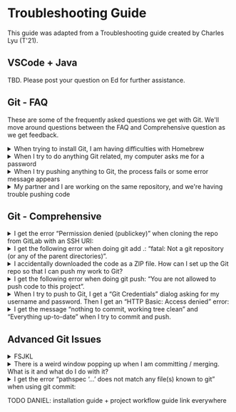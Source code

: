 # Troubleshooting Guide

This guide was adapted from a Troubleshooting guide created by Charles Lyu (T'21). 

## VSCode + Java

TBD. Please post your question on Ed for further assistance. 

## Git - FAQ

These are some of the frequently asked questions we get with Git. We'll move around questions between the FAQ and Comprehensive question as we get feedback.

<details>
<summary>When trying to install Git, I am having difficulties with Homebrew</summary>
<br>

- If the student has already successfully installed Homebrew, have them run the command `brew install git` (no $). If that fails, have them reinstall Homebrew and then repeat the process.

- If they are having difficulty installing Homebrew, a general rule of thumb is to make sure that the student's OS is up to date. If the student is not on the most recently available OS, have them update in order to increase chances of success. Afterwards, run the commands supplied on the Homebrew page again.

- If the student is having any difficulty with their `bin` folder not existing or any other fatal directory issues, refer the student to OIT; their machine needs serious maintenance and restructuring.

</details>

<details>
<summary>When I try to do anything Git related, my computer asks me for a password</summary>
<br>

- If the student has been able to use Git successfully in the past, then they **cloned with HTTPS instead of SSH**. To resolve this issue, have them save the code they have written so far locally (*not in IdeaProjects*), repull the project via SSH, and then replace the files in their new starter code with their locally stored code.

- If the student has never used Git successfully, then they need to **reconfigure their SSH key**. When doing so, walk through them through the steps detailed in the key configuration guide [here](https://coursework.cs.duke.edu/cs201projects/resources-201/-/blob/main/installingSoftware.md) and lend attention to two important details:

    1. The student must set save the key to a default location (press "Enter" once) and then set a default password (press "Enter" twice)

    2. When linking the key to GitLab, the student must access their account at `coursework.cs.duke.edu` and login via Shibboleth. They should *not* login in at `gitlab.oit.duke.edu` with a username and password.

- If the student is still unable to configure their SSH key after following the above steps, then they likely *have another primary SSH key for personal/professional use*. To work around this, run the following set of UNIX commands and then reattempt linking the SSH key to GitLab:

```bash
eval $(ssh-agent -s)
ssh-add ~/.ssh/id_ed25519
```

</details>


<details>
<summary>When I try pushing anything to Git, the process fails or some error message appears</summary>
<br>

- First, check whether the student **has been successful in the past with Git**. If they have not, run a quick diagnostic to see if they have configured their SSH key properly by running `ssh -T git@coursework.cs.duke.edu`.

- Next, ask the student if they forked the repository, and if they are not sure, go to the GitLab page and check if they did so. If the student did not fork the repository, have them save their code in a secure place, delete the repository from IdeaProjects, fork the repository, and then repull it. 

- Otherwise, make sure that the student is in the proper directory by having them run the command `pwd` in their terminal. If they are not, make sure that they follow the proper file path and eventually `cd IdeaProjects` and then `cd project_name`.

- From here, make sure that the student writes the following three UNIX commands while in the proper directory:

```bash
git add .
git commit -m "write comment here"
git push
```

- Now suppose the student follows all of those steps, yet they receive the following error message

```bash
/Users/student/.config/git/ignore: Permission denied
Users/student/.config/git/attributes: Permission denied
```

This means that the student has certain permission errors on their machine. To resolve this issue, have the student return to their home directory by running `cd ~`,
 run `sudo chmod 755 .config`, and then type in their password for their device.

</details>

<details>
<summary>My partner and I are working on the same repository, and we're having trouble pushing code</summary>
<br>

- The code is being rejected because their local commits (changes) are not in sync with the remote history. This happens if both people are working on the same repo on different computers, or if several people are collaborating on the same repository. If computer A pushes changes to GitLab, and computer B also pushes, GitLab could not tell whether it should accept A's or B's changes, so the push will be rejected.

- To resolve this, they will need to `git pull` from remote. To do so, they should run the following set of commands:

```bash
git pull
//potentially resolve merge conflict manually
git push
```

- In the event that Git is not able to automatically resolve the issue, the student will have to resolve the issue manually. Running the three `git add .`, `git commit -m "comment"`, and `git push` commands should resolve the issue.

- If you would like to learn more about Git merge conflicts, feel free to watch the video [here](https://duke.zoom.us/rec/play/SaYwuDmE_e1ktnTdXyZFlUB4Je0jAp90JJsYpv6nGO_6xgn2eTFqcR9poqNQpKOqlswpyR54w5lkpw.jhA1Dob-5DIFNjdB?continueMode=true&_x_zm_rtaid=WRHafTqZSU-Bw07DppwXJg.1614437909258.5f6f5e1afb9e427d7e1e52e2574318f9&_x_zm_rhtaid=958) for your own edification. 

</details>

## Git - Comprehensive

<details>
<summary>I get the error “Permission denied (publickey)” when cloning the repo from GitLab with an SSH URI:</summary>

```
Permission denied (publickey).
fatal: Could not read from remote repository.
Please make sure you have the correct access rights
and the repository exists.
```

Special thanks to former CS201 Head UTA, Morton Mo, for this section of the guide.

You have either not created an SSH Key on your computer, or have not pasted it in to your GitLab profile correctly. Refer to the installation guide on how to set up SSH Keys. **Make sure you upload the public key to https://coursework.cs.duke.edu, not https://gitlab.cs.duke.edu.**

If you have already done so but still get the error, verify the fingerprints of your SSH keys match locally and remotely. Run the following commands in your computer's Terminal (or Git Bash on Windows):

```
ssh-keygen -E md5 -lf ~/.ssh/id_ed25519.pub
ssh-keygen -E md5 -lf ~/.ssh/id_ed25519
```

Both outputs should match.
Then, on the “Settings” -> “SSH Keys” page on GitLab, verify the fingerprint matches with the output of commands above:

<div align="middle">
  <img src="images/troubleshooting-fingerprint.png" width="400" />
</div>

If the fingerprint does not match, you’re using the wrong key. Try uploading the correct public key to GitLab or generate a new one.

Prior to generating a new key, make sure any other SSH keys are deleted. Navigate to your This PC (Windows) or /Users/yourUsername (Mac) folder, navigate to the .ssh folder, and delete all contents inside, which will allow you to start over from scratch.
</details>

<details>
<summary>I get the following error when doing git add .: “fatal: Not a git repository (or any of the parent directories)”.</summary>
<br>

The error message means the current directory your Terminal/Bash/CMD is in is not a Git repository. _**Make sure you’re working in the correct directory: it should be the root of your project folder for this specific assignment**_, which is typically named after the project name. 

In particular, make sure you’re NOT in the src folder, and NOT in a generic workspace for the course (e.g. “CS201”).

In a Mac Terminal or Git Bash on Windows, you can type `pwd` to show the current path. 

If you cloned the project repository correctly, you should see `(main)` appear after your project path, indicating you are in a Git repository. If this is not the case AND you are sure you are in the right repository, it means your project directory was not initialized as a Git repository, probably because you didn’t create it properly or accidentally deleted some files. See the next bullet point (I accidentially downloaded the code as a ZIP file...) for advice.
</details>

<details>
<summary>I accidentally downloaded the code as a ZIP file. How can I set up the Git repo so that I can push my work to Git?</summary>
<br>

First, make sure you have actually forked the repo (so that it’s under your own namespace and not the 201fall20 namespace or some other variant). Refer to the project workflow for instructions.

Open a Terminal or CMD and navigate to your directory. Make sure you’re in the root folder of your project: it should contain a src subdirectory which has all the Java files.

Then use the following commands:

```
git init
git remote add origin <your-project-URI>
git add .
git commit -m "Initial commit"
git push -f -u origin master
```

Replacing `<your-project-URI>` with the SSH URI of your project, which can be copied from the GitLab project home page (see Step 2 of the Project Workflow guide). Make sure the SSH URI looks like:

`git@coursework.cs.duke.edu:firstname.lastname/projectname.git`

(Make sure it has your own namespace and not 201fall20 or some other variant!)

These commands will initialize the directory as a Git repository and link it to the remote repo.

Careful: Don’t leave out the “-f -u” in git push! This means the git push command here is forced, which means it will override any changes you made in the remote repository on GitLab. If you’ve made changes there (via another computer probably) and you want to keep them, manually put the changes into the files on your local computer first.

**FINALLY: If all of the above does not work, then copy your modified files into a separate folder and start over with cloning your fork/local copy of the project, then copy and paste in your code.**

</details>

<details>
<summary>I get the following error when doing git push: “You are not allowed to push code to this project”.</summary>
<br>

```
> GitLab: You are not allowed to push code to this project.
fatal: Could not read from remote repository.

Please make sure you have the correct access rights
and the repository exists.
```

You do not have permission to push to this remote repo. It’s probably because you cloned the repo from the 201 namespace (e.g. 201fall20), instead of your personal, forked repo.

- First, make sure you have actually forked the repo. Refer to this document for instructions.
  - Copy the SSH URI from the “Clone” button to the right of your GitLab project home page (refer to Step 2 here). 
  - It should look like `git@coursework.cs.duke.edu:firstname.lastname/projectname.git` (Make sure it has your own namespace and not 201fall20!)

In a Terminal or CMD, navigate to your local project folder, and use the following command to change the remote repository to use the SSH URI:

`git remote set-url origin <SSH-URI>`

Replace `<SSH-URI>` with the actual SSH URI of your GitLab project that you just copied.
You can then use

`git remote get-url origin`

To verify the URI is correct. If yes, try pushing again.

</details>

<details>
<summary>When I try to push to Git, I get a “Git Credentials” dialog asking for my username and password. Then I get an “HTTP Basic: Access denied” error:</summary>
<br>

```
remote: HTTP Basic: Access denied
fatal: Authentication failed for 'YOUR-URI'
```

You are using the HTTP protocol instead of the SSH protocol, i.e. you cloned the repo using the HTTPS URI. 

Copy the SSH URI from the “Clone” button to the right of your GitLab project home page (refer to Step 2 here). It should look like 
`git@coursework.cs.duke.edu:firstname.lastname/projectname.git`
(Make sure it has your own namespace and not 201fall20 or some other variant!)

Then, in a Terminal or CMD, navigate to your project directory and use the following command to change the remote repository to use the SSH URI:

`git remote set-url origin <SSH-URI>`
 
Replace `<SSH-URI>` with the actual SSH URI of your GitLab project.
You can then use

`git remote get-url origin`

To verify the URI is correct.

</details>

<details>
<summary>I get the message “nothing to commit, working tree clean” and “Everything up-to-date” when I try to commit and push.</summary>
<br>
You have not made any changes in your current repo. Check that you have saved all files.

If you’re certain you made some changes but this error still occurs, you may have cloned multiple copies of the same repo on your computer. Make sure you’re working on the correct one.

You can use `pwd` in Terminal or Git Bash to show the current path of the repo you’re trying to push. You can also see the path of your VS Code project by right clicking on the File Explorer and clicking "Copy Path." Verify the two paths are the same.

<div align="middle">
  <img src="images/troubleshooting-copypath.png" width="400" />
</div>

</details>


## Advanced Git Issues

<details>
<summary>FSJKL</summary>
<br>
</details>

<details>
<summary>There is a weird window popping up when I am committing / merging. What is it and what do I do with it?</summary>
<br>
This is a command-line editor. This usually happens when you forget to specify the -m flag when committing, so Git did not get your commit message. 
Depending on your configurations, it could either be a nano editor (default for Mac), a vi editor (default for some Linux distributions), or an emacs editor. To save the message and exit, follow these steps:

- Your Terminal window should tell you what editor you are currently using. Depending on this, move to different steps
- If vi(m) is shown, follow this tutorial: https://www.cyberciti.biz/faq/linux-unix-exit-vim-editor/ 
- If nano is shown, follow this tutorial: https://wiki.gentoo.org/wiki/Nano/Basics_Guide
- If emacs is shown, follow this tutorial: https://ftp.gnu.org/old-gnu/Manuals/emacs/html_node/emacs_18.html
</details>


<details>
<summary>I get the error “pathspec ‘...’ does not match any file(s) known to git” when using git commit:</summary>
<br>

```
> git commit -m “my commit message”
error: pathspec 'commit' does not match any file(s) known to git
error: pathspec 'message' does not match any file(s) known to git
```

- Make sure you included the -m in the git commit command.
- Make sure you put the commit message in either single or double quotes.
- Make sure the quotation marks are regular ones (""), not “smart” ones (“”). This issue can occur if you copied the commands from Google Docs or other text editors. To fix this, delete the quotation marks from Terminal/Command Prompt and then type them again manually.

</details>



TODO DANIEL: installation guide + project workflow guide link everywhere


